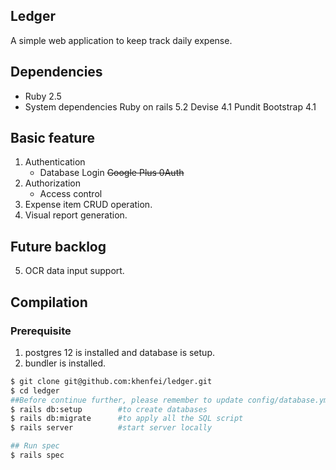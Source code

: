 ## Ledger
A simple web application to keep track daily expense. 

## Dependencies
* Ruby 2.5
* System dependencies
    Ruby on rails 5.2
    Devise 4.1
    Pundit
    Bootstrap 4.1


## Basic feature

1. Authentication
    - Database Login
    ~~Google Plus 0Auth~~
2. Authorization
    - Access control
3. Expense item CRUD operation.
4. Visual report generation.

## Future backlog
5.  OCR data input support.


## Compilation

### Prerequisite
1. postgres 12 is installed and database is setup.
2. bundler is installed.

```bash
$ git clone git@github.com:khenfei/ledger.git
$ cd ledger
##Before continue further, please remember to update config/database.yml to point to your database URL.
$ rails db:setup        #to create databases
$ rails db:migrate      #to apply all the SQL script
$ rails server          #start server locally

## Run spec
$ rails spec
```
